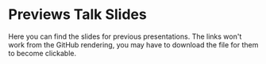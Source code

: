 # Previews Talk Slides 
Here you can find the slides for previous presentations. The links won't work from the GitHub rendering, you may have to download the file for them to become clickable. 

